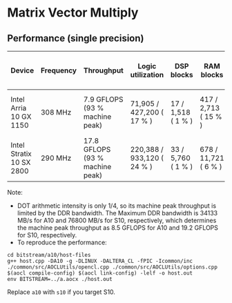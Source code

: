 # Matrix Vector Multiply

## Performance (single precision)

| Device | Frequency | Throughput | Logic utilization | DSP blocks | RAM blocks | Efficiency | Matrix and vector Size | Device compiler |
| ------ | --------- | ---------- | ----------------- | ---------- | ---------- | -----------| ----------- | --------------- |
| Intel Arria 10 GX 1150 | 308 MHz | 7.9 GFLOPS (93 % machine peak) | 71,905 / 427,200 ( 17 % ) | 17 / 1,518 ( 1 % ) | 417 / 2,713 ( 15 % ) | 93 % DDR efficiency | X(64M) * Y(64M)  | aoc 19.4.0 (on s005-n001) |  
| Intel Stratix 10 SX 2800 | 290 MHz | 17.8 GFLOPS (93 % machine peak) | 220,388 / 933,120 ( 24 % ) | 33 / 5,760 ( 1 % ) | 678 / 11,721 ( 6 % ) | 93 % DDR efficiency | X(64M) * Y(64M) | aoc 22.2.0 (on s001-n144) |

Note: 

- DOT arithmetic intensity is only 1/4, so its machine peak throughput is limited by the DDR bandwidth. The Maximum DDR bandwidth is 34133 MB/s for A10 and 76800 MB/s for S10, respectively, which determines the machine peak throughput as 8.5 GFLOPS for A10 and 19.2 GFLOPS for S10, respectively.
- To reproduce the performance:
```
cd bitstream/a10/host-files
g++ host.cpp -DA10 -g -DLINUX -DALTERA_CL -fPIC -Icommon/inc ./common/src/AOCLUtils/opencl.cpp ./common/src/AOCLUtils/options.cpp $(aocl compile-config) $(aocl link-config) -lelf -o host.out
env BITSTREAM=../a.aocx ./host.out
```
Replace `a10` with `s10` if you target S10.
